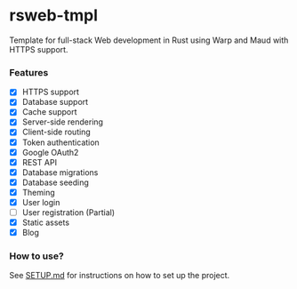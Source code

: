 # rsweb-tmpl
Template for full-stack Web development in Rust using Warp and Maud with HTTPS support.

### Features
- [x] HTTPS support
- [x] Database support
- [x] Cache support
- [x] Server-side rendering
- [x] Client-side routing
- [x] Token authentication
- [x] Google OAuth2
- [x] REST API
- [x] Database migrations
- [x] Database seeding
- [x] Theming
- [x] User login
- [ ] User registration (Partial)
- [x] Static assets
- [x] Blog

### How to use?
See [SETUP.md](SETUP.md) for instructions on how to set up the project.
